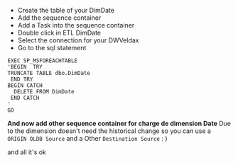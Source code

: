 * Create the table of your DimDate
* Add the sequence container
* Add a Task into the sequence container
* Double click in ETL DimDate
* Select the connection for your DWVeldax
* Go to the sql statement
```
EXEC SP_MSFOREACHTABLE 
'BEGIN  TRY 
TRUNCATE TABLE dbo.DimDate
 END TRY 
BEGIN CATCH 
  DELETE FROM DimDate
 END CATCH
'
GO
```

**And now add other sequence container for charge de dimension Date**
Due to the dimension doesn't need the historical change so you can use a ```ORIGIN OLDB Source``` and a 
Other ```Destination Source``` : )

and all it's ok


